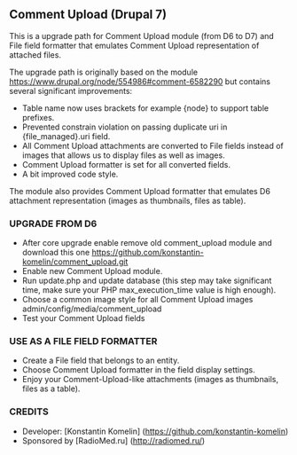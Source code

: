 ## Comment Upload (Drupal 7)

This is a upgrade path for Comment Upload module (from D6 to D7) and File field formatter that emulates Comment Upload representation of attached files.

The upgrade path is originally based on the module https://www.drupal.org/node/554986#comment-6582290 but contains several significant improvements:

- Table name now uses brackets for example {node} to support table prefixes.
- Prevented constrain violation on passing duplicate uri in {file_managed}.uri field.
- All Comment Upload attachments are converted to File fields instead of images that allows us to display files as well as images.
- Comment Upload formatter is set for all converted fields.
- A bit improved code style.

The module also provides Comment Upload formatter that emulates D6 attachment representation (images as thumbnails, files as table).

### UPGRADE FROM D6

- After core upgrade enable remove old comment_upload module and download this one https://github.com/konstantin-komelin/comment_upload.git
- Enable new Comment Upload module.
- Run update.php and update database (this step may take significant time, make sure your PHP max_execution_time value is high enough).
- Choose a common image style for all Comment Upload images admin/config/media/comment_upload
- Test your Comment Upload fields

### USE AS A FILE FIELD FORMATTER

- Create a File field that belongs to an entity.
- Choose Comment Upload formatter in the field display settings.
- Enjoy your Comment-Upload-like attachments (images as thumbnails, files as a table).

### CREDITS

- Developer: [Konstantin Komelin] (https://github.com/konstantin-komelin)
- Sponsored by [RadioMed.ru] (http://radiomed.ru/)


